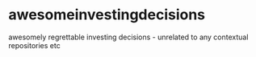 # awesomeinvestingdecisions
awesomely regrettable investing decisions - unrelated to any contextual repositories etc

